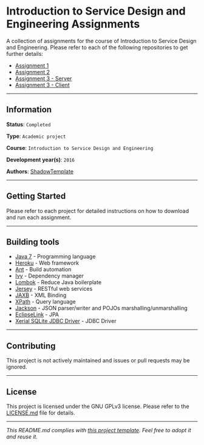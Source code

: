 # Introduction to Service Design and Engineering Assignments

A collection of assignments for the course of Introduction to Service Design 
and Engineering. Please refer to each of the following repositories to get 
further details:
* [Assignment 1](https://github.com/ShadowTemplate/introsde-2016-assignment-1)
* [Assignment 2](https://github.com/ShadowTemplate/introsde-2016-assignment-2)
* [Assignment 3 - Server](https://github.com/ShadowTemplate/introsde-2016-assignment-3-server)
* [Assignment 3 - Client](https://github.com/ShadowTemplate/introsde-2016-assignment-3-client) 

---
## Information

**Status**: `Completed`

**Type**: `Academic project`

**Course**: `Introduction to Service Design and Engineering`

**Development year(s)**: `2016`

**Authors**: [ShadowTemplate](https://github.com/ShadowTemplate)

---
## Getting Started

Please refer to each project for detailed instructions on how to download 
and run each assignment.

---
## Building tools

* [Java 7](http://www.oracle.com/technetwork/java/javase/downloads/jre7-downloads-1880261.html) - Programming language
* [Heroku](https://www.heroku.com/) - Web framework
* [Ant](https://ant.apache.org/) - Build automation
* [Ivy](https://ant.apache.org/ivy/) - Dependency manager
* [Lombok](https://projectlombok.org/) - Reduce Java boilerplate
* [Jersey](https://jersey.github.io/) - RESTful web services
* [JAXB](http://www.oracle.com/technetwork/articles/javase/index-140168.html) - 
XML Binding 
* [XPath](https://www.w3.org/TR/xpath-30/) - Query language 
* [Jackson](http://jackson.codehaus.org/Home) - JSON parser/writer and POJOs 
marshalling/unmarshalling
* [EclipseLink](https://www.eclipse.org/eclipselink/) - JPA
* [Xerial SQLite JDBC Driver](https://github.com/xerial/sqlite-jdbc) - JDBC Driver

---
## Contributing

This project is not actively maintained and issues or pull requests may be 
ignored.

---
## License

This project is licensed under the GNU GPLv3 license.
Please refer to the [LICENSE.md](LICENSE.md) file for details.

---
*This README.md complies with [this project template](
https://github.com/ShadowTemplate/project-template). Feel free to adopt it
and reuse it.*
